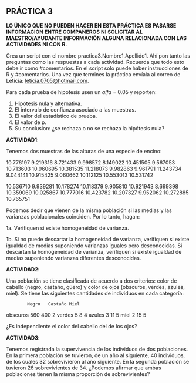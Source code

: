 ## PRÁCTICA 3

**LO ÚNICO QUE NO PUEDEN HACER EN ESTA PRÁCTICA ES PASARSE INFORMACIÓN ENTRE COMPAÑEROS NI SOLICITAR AL MAESTRO/AYUDANTE INFORMACIÓN ALGUNA RELACIONADA CON LAS ACTIVIDADES NI CON R.**

Crea un script con el nombre practica3.Nombre1.Apellido1. Ahí pon tanto las preguntas como las respuestas a cada actividad. Recuerda que todo esto debe ir como #comentarios. En el script solo puede haber instrucciones de R y #comentarios. Una vez que termines la práctica envíala al correo de Leticia: leticia.0705@hotmail.com.

Para cada prueba de hipótesis usen un _alfa_ = 0.05 y reporten:

1. Hipótesis nula y alternativa.
2. El intervalo de confianza asociado a las muestras.
2. El valor del estadístico de prueba.
3. El valor de p.
4. Su conclusion: ¿se rechaza o no se rechaza la hipótesis nula?

**ACTIVIDAD1**:

Tenemos dos muestras de las alturas de una especie de encino:

10.776197 9.219316 8.721433 9.998572 8.149022 10.451505 9.567053 10.713603 10.960695 10.381535 11.218073 9.982863 9.961791 11.243734 9.044141 10.915425 9.060662 10.112125 10.553013 10.531742

10.536710  9.939281 10.178274 10.118379  9.905810 10.921943  8.699398 10.359069 10.025867 10.777016 10.423782 10.207327  9.952062 10.272885 10.765751

Podemos decir que vienen de la misma población si las medias y las varianzas poblacionales coinciden. Por lo tanto, hagan:

1a. Verifiquen si existe homogeneidad de varianza.

1b. Si no puede descartar la homogeneidad de varianza, verifiquen si existe igualdad de medias suponiendo varianzas iguales pero desconocidas. Si descartan la homogeneidad de varianza, verifiquen si existe igualdad de medias suponiendo varianzas diferentes desconocidas.

**ACTIVIDAD2**:

Una población se tiene clasificada de acuerdo a dos criterios: color de cabello (negro, castaño, güero) y color de ojos (obscuros, verdes, azules, miel). Se tiene las siguientes cantidades de individuos en cada categoría:

			Negro	Castaño	Miel
obscuros	560		400		2
verdes		5		8		4
azules		3		11		5
miel		2		15		5

¿Es independiente el color del cabello del de los ojos?

**ACTIVIDAD3**:

Tenemos registrada la supervivencia de los individuos de dos poblaciones. En la primera población se tuvieron, de un año al siguiente, 40 individuos, de los cuales 32 sobrevivieron al año siguiente. En la segunda población se tuvieron 26 sobrevivientes de 34. ¿Podemos afirmar que ambas poblaciones tienen la misma proporción de sobrevivientes?


